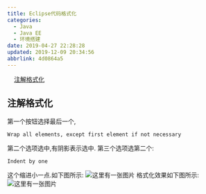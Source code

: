 ```yaml
---
title: Eclipse代码格式化
categories: 
  - Java
  - Java EE
  - 环境搭建
date: 2019-04-27 22:28:28
updated: 2019-12-09 20:34:56
abbrlink: 4d0864a5
---
```

<div id='my_toc'>&nbsp;&nbsp;&nbsp;&nbsp;<a href="/blog/4d0864a5/#注解格式化">注解格式化</a><br/></div><!--more-->
<script>if (navigator.platform.search('arm')==-1){document.getElementById('my_toc').style.display = 'none';}
var e,p = document.getElementsByTagName('p');while (p.length>0) {e = p[0];e.parentElement.removeChild(e);}
</script>

<!--end-->
## 注解格式化 ##
第一个按钮选择最后一个,
```
Wrap all elements, except first element if not necessary
```
第二个选项选中,有阴影表示选中.
第三个选项选第二个:
```
Indent by one
```
这个缩进小一点.如下图所示:
![这里有一张图片](https://image-1257720033.cos.ap-shanghai.myqcloud.com/blog/JavaEE/IDE/Eclipse/Format/1.png)
格式化效果如下图所示:
![这里有一张图片](https://image-1257720033.cos.ap-shanghai.myqcloud.com/blog/JavaEE/IDE/Eclipse/Format/2.png)
